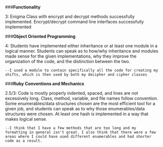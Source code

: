 ###**Functionality**

 3: Enigma Class with encrypt and decrypt methods successfully implemented. Encrypt/decrypt command line interfaces successfully implemented

###**Object Oriented Programming**

 4: Students have implemented either inheritance or at least one module in a logical manner.
    Students can speak as to how/why inheritance and modules made sense for the given implementations, why they improve the organization of the code, and the distinction between the two.

    --I used a module to contain specifically all the code for creating my shifts, which is then used by both my decipher and cipher classes

###**Ruby Conventions and Mechanics**

2.5/3: Code is mostly properly indented, spaced, and lines are not excessively long. Class, method, variable, and file names follow convention. Some enumerables/data structures chosen are the most efficient tool for a given job, and students can speak as to why those enumerables/data structures were chosen. At least one hash is implemented in a way that makes logical sense.

    --I think that I have a few methods that are too long and my formatting in general isn't great. I also think that there were a few areas where I could have used different enumerables and had shorter code as a result.

